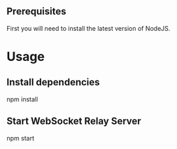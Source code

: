 ## Prerequisites
First you will need to install the latest version of NodeJS.
# Usage
## Install dependencies
npm install
## Start WebSocket Relay Server
npm start
